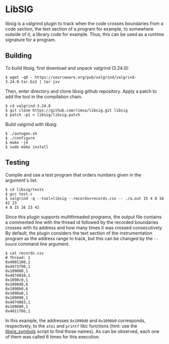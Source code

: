 # LibSIG

libsig is a valgrind plugin to track when the code crosses boundaries
from a code section, the text section of a program for example, to
somewhere outside of it, a library code for example. Thus, this
can be used as a runtime signature for a program.

## Building

To build libsig, first download and unpack valgrind (3.24.0):

    $ wget -qO - https://sourceware.org/pub/valgrind/valgrind-3.24.0.tar.bz2 | tar jxv

Then, enter directory and clone libsig github repository.
Apply a patch to add the tool in the compilation chain.

    $ cd valgrind-3.24.0
    $ git clone https://github.com/rimsa/libsig.git libsig
    $ patch -p1 < libsig/libsig.patch

Build valgrind with libsig:

    $ ./autogen.sh
    $ ./configure
    $ make -j4
    $ sudo make install

## Testing

Compile and use a test program that orders numbers given in the argument's list:

    $ cd libsig/tests
    $ gcc test.c
    $ valgrind -q --tool=libsig --records=records.csv -- ./a.out 15 4 8 16 42 23
    4 8 15 16 23 42

Since this plugin supports multithreaded programs, the output file contains a commented line
with the thread id followed by the recorded boundaries crosses with its address and how many
times it was crossed consecutively. By default, the plugin considers the text section of the
instrumentation program as the address range to track, but this can be changed by the `--bound`
command line argument.

    $ cat records.csv
    # Thread: 1
    0x4001100,1
    0x4873f90,1
    0x109000,1
    0x4874010,1
    0x1090c0,1
    0x1090d0,6
    0x1090b0,6
    0x1090a0,1
    0x109090,1
    0x4874083,1
    0x109080,1
    0x4011f6b,1

In this example, the addresses `0x1090d0` and `0x1090b0` corresponds, respectively, to the
`atoi` and `printf` libc functions (hint: use the [libsig_symbols](libsig_symbols) script to
find those names). As can be observed, each one of them was called 6 times for this execution.

